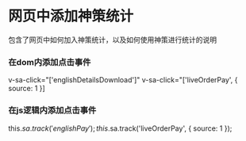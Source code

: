 <!-- 模块大标题 -->
# 网页中添加神策统计
<!-- 模块说明 -->
包含了网页中如何加入神策统计，以及如何使用神策进行统计的说明


<!-- 如何将神策统计嵌入项目中 -->
### 在dom内添加点击事件
v-sa-click="['englishDetailsDownload']"
v-sa-click="['liveOrderPay', { source: 1 }]

### 在js逻辑内添加点击事件
this.$sa.track('englishPay');
this.$sa.track('liveOrderPay', { source: 1 });
